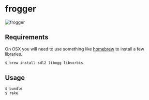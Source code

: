 # frogger

![frogger](https://upload.wikimedia.org/wikipedia/en/thumb/c/cd/Frogger_game_arcade.png/220px-Frogger_game_arcade.png)

## Requirements

On OSX you will need to use something like [homebrew](https://github.com/Homebrew/homebrew) to install a few libraries.

```bash
$ brew install sdl2 libogg libvorbis
```

## Usage

```bash
$ bundle
$ rake
```
